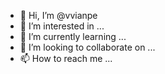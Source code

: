 - 👋 Hi, I’m @vvianpe
- 👀 I’m interested in ...
- 🌱 I’m currently learning ...
- 💞️ I’m looking to collaborate on ...
- 📫 How to reach me ...

<!---
vvianpe/vvianpe is a ✨ special ✨ repository because its `README.md` (this file) appears on your GitHub profile.
You can click the Preview link to take a look at your changes.
--->
